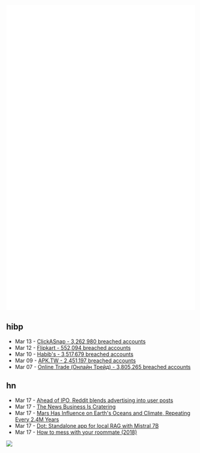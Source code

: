 ![Metrics](https://raw.githubusercontent.com/phixion/phixion/master/metrics.svg)

## hibp

<!--
for https://github.com/phixion/phixion/blob/main/.github/workflows/feeds.yml
-->
<!--START_SECTION:haveibeenpwnd-->
- Mar 13 - [ClickASnap - 3,262,980 breached accounts](https://haveibeenpwned.com/PwnedWebsites#ClickASnap)
- Mar 12 - [Flipkart - 552,094 breached accounts](https://haveibeenpwned.com/PwnedWebsites#Flipkart)
- Mar 10 - [Habib's - 3,517,679 breached accounts](https://haveibeenpwned.com/PwnedWebsites#Habibs)
- Mar 09 - [APK.TW - 2,451,197 breached accounts](https://haveibeenpwned.com/PwnedWebsites#APKTW)
- Mar 07 - [Online Trade (Онлайн Трейд) - 3,805,265 breached accounts](https://haveibeenpwned.com/PwnedWebsites#OnlineTrade)
<!--END_SECTION:haveibeenpwnd-->

## hn

<!--
for https://github.com/phixion/phixion/blob/main/.github/workflows/feeds.yml
-->
<!--START_SECTION:hn-->
- Mar 17 - [Ahead of IPO, Reddit blends advertising into user posts](https://www.theregister.com/2024/03/16/reddit_promoted_posts/)
- Mar 17 - [The News Business Is Cratering](https://www.politico.com/news/magazine/2024/01/27/is-the-journalism-death-spasm-finally-here-00138187)
- Mar 17 - [Mars Has Influence on Earth's Oceans and Climate, Repeating Every 2.4M Years](https://www.smithsonianmag.com/smart-news/mars-has-an-unexpected-influence-on-earths-oceans-and-climate-repeating-every-24-million-years-study-finds-180983952/)
- Mar 17 - [Dot: Standalone app for local RAG with Mistral 7B](https://github.com/alexpinel/Dot)
- Mar 17 - [How to mess with your roommate (2018)](https://bernsteinbear.com/blog/how-to-mess-with-your-roommate/)
<!--END_SECTION:hn-->

<!--
for https://yhype.me
-->
![](https://hit.yhype.me/github/profile?user_id=13013670)
